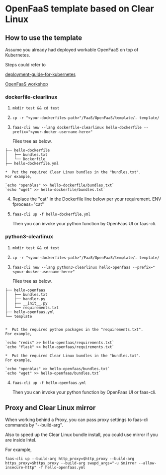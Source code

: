 # OpenFaaS template based on Clear Linux

## How to use the template

Assume you already had deployed workable OpenFaaS on top of Kubernetes.

Steps could refer to

[deployment-guide-for-kubernetes](https://docs.openfaas.com/deployment/kubernetes/#deployment-guide-for-kubernetes)

[OpenFaaS workshop](https://github.com/openfaas/workshop)

### dockerfile-clearlinux
1.  `mkdir test && cd test`
2.  `cp -r "<your-dockerfiles-path>"/FaaS/OpenFaaS/template/. template/`
3.  `faas-cli new --lang dockerfile-clearlinux hello-dockerfile --prefix="<your-docker-username-here>"`

    Files tree as below.
>
    ├── hello-dockerfile
    │   ├── bundles.txt
    │   └── Dockerfile
    ├── hello-dockerfile.yml

    *  Put the required Clear Linux bundles in the "bundles.txt".
    For example,

    `echo "openblas" >> hello-dockerfile/bundles.txt`
    `echo "wget" >> hello-dockerfile/bundles.txt`
4.  Replace the "cat" in the Dockerfile line below per your requirement.
    ENV fprocess="cat"
5.  `faas-cli up -f hello-dockerfile.yml`

    Then you can invoke your python function by OpenFaas UI or faas-cli.

### python3-clearlinux
1.  `mkdir test && cd test`
2.  `cp -r "<your-dockerfiles-path>"/FaaS/OpenFaaS/template/. template/`
3.  `faas-cli new --lang python3-clearlinux hello-openfaas --prefix="<your-docker-username-here>"`

    Files tree as below.
>  
    ├── hello-openfaas
    │   ├── bundles.txt
    │   ├── handler.py
    │   ├── __init__.py
    │   └── requirements.txt
    ├── hello-openfaas.yml
    └── template


    *  Put the required python packages in the "requirements.txt".
    For example,

    `echo "redis" >> hello-openfaas/requirements.txt`
    `echo "flask" >> hello-openfaas/requirements.txt`

    *  Put the required Clear Linux bundles in the "bundles.txt".
    For example,

    `echo "openblas" >> hello-openfaas/bundles.txt`
    `echo "wget" >> hello-openfaas/bundles.txt`
4.  `faas-cli up -f hello-openfaas.yml`

    Then you can invoke your python function by OpenFaas UI or faas-cli.
    
## Proxy and Clear Linux mirror

When working behind a Proxy, you can pass proxy settings to faas-cli commands by "--build-arg".

Also to speed up the Clear Linux bundle install, you could use mirror if you are inside Intel.

For example, 

`faas-cli up --build-arg http_proxy=$http_proxy --build-arg https_proxy=$https_proxy --build-arg swupd_args="-u $mirror --allow-insecure-http" -f hello-openfaas.yml`
